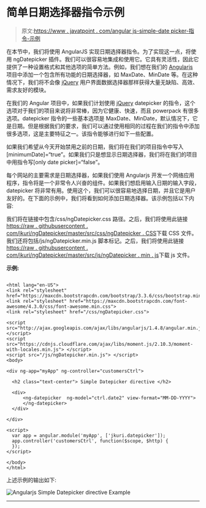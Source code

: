 # 简单日期选择器指令示例

> 原文:[https://www . javatpoint . com/angular js-simple-date picker-指令-示例](https://www.javatpoint.com/angularjs-simple-datepicker-directive-example)

在本节中，我们将使用 AngularJS 实现日期选择器指令。为了实现这一点，将使用 ngDatepicker 插件。我们可以很容易地集成和使用它。它具有灵活性，因此它提供了一种设置格式和其他选项的简单方法。例如，我们想在我们的 [Angularjs](https://www.javatpoint.com/angularjs-tutorial) 项目中添加一个包含所有功能的日期选择器，如 MaxDate、MinDate 等。在这种情况下，我们将不会像 [jQuery](https://www.javatpoint.com/jquery-ui-datepicker) 用户界面数据选择器那样获得大量无缺陷、高效、需求友好的模块。

在我们的 Angular 项目中，如果我们计划使用 [jQuery](https://www.javatpoint.com/jquery-tutorial) datepicker 的指令，这个选项对于我们的项目来说将非常棒，因为它健康、快速，而且 powerpack 有很多选项。datepicker 指令的一些基本选项是 MaxDate、MinDate，默认情况下，它是日期。但是根据我们的要求，我们可以通过使用相同的过程在我们的指令中添加很多选项，这是主要特征之一。该指令能够进行如下一些配置。

如果我们希望从今天开始禁用之前的日期，我们将在我们的项目指令中写入[minimumDate]=“true”。如果我们只是想显示日期选择器，我们将在我们的项目中用指令写[only date picker]=“false”。

每个网站的主要需求是日期选择器，如果我们使用 Angularjs 开发一个网络应用程序，指令将是一个非常令人兴奋的组件。如果我们想启用输入日期的输入字段，datepicker 将非常有用。使用这个，我们可以很容易地选择日期，并且它是用户友好的。在下面的示例中，我们将看到如何添加日期选择器。该示例包括以下内容:

我们将在链接中包含/css/ngDatepicker.css 路径。之后，我们将使用此链接[https://raw . githubusercontent . com/jkuri/ngDatepicker/master/src/css/ngDatepicker . CSS](https://raw.githubusercontent.com/jkuri/ngDatepicker/master/src/css/ngDatepicker.css)下载 CSS 文件。我们还将包括/js/ngDatepicker.min.js 脚本标记。之后，我们将使用此链接[https://raw . githubusercontent . com/jkuri/ngDatepicker/master/src/js/ngDatepicker . min . js](https://raw.githubusercontent.com/jkuri/ngDatepicker/master/src/js/ngDatepicker.min.js)下载 js 文件。

**示例:**

```

<html lang="en-US">
<link rel="stylesheet" href="https://maxcdn.bootstrapcdn.com/bootstrap/3.3.6/css/bootstrap.min.css">
<link rel="stylesheet" href="https://maxcdn.bootstrapcdn.com/font-awesome/4.3.0/css/font-awesome.min.css">
<link rel="stylesheet" href="/css/ngDatepicker.css">

<script src="http://ajax.googleapis.com/ajax/libs/angularjs/1.4.8/angular.min.js"> </script>
<script src="https://cdnjs.cloudflare.com/ajax/libs/moment.js/2.10.3/moment-with-locales.min.js"> </script>
<script src="/js/ngDatepicker.min.js"> </script>
<body>

<div ng-app="myApp" ng-controller="customersCtrl">

  <h2 class="text-center"> Simple Datepicker directive </h2>

  <div>
      <ng-datepicker  ng-model="ctrl.date2" view-format="MM-DD-YYYY">
      </ng-datepicker>
  </div>

</div>

<script>
  var app = angular.module('myApp', ['jkuri.datepicker']);
  app.controller('customersCtrl', function($scope, $http) { 
  });
</script>

</body>
</html> 

```

上述示例的输出如下:

![Angularjs Simple Datepicker directive Example](img/a3f96d2bc98c2d89256a19ca753871cb.png)

* * *